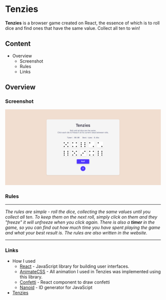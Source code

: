 Tenzies 
===========
__Tenzies__ is a browser game created on React, the essence of which is to roll dice and find ones that have the same value. Collect all ten to win!

Content
-----------
- Overview
	- Screenshot
	- Rules
	- Links

Overview
-----------
### Screenshot 
[![Tenzies](https://github.com/1KiritoS1/tenzies/blob/master/src/screenshots/tenzies.png "Tenzies")](https://1kiritos1.github.io/tenzies/) 

### Rules
____
*The rules are simple - roll the dice, collecting the same values until you collect all ten. 
To keep them on the next roll, simply click on them and they "freeze" it will unfreeze when you click again. 
There is also a __timer__ in the game, so you can find out how much time you have spent playing the game and
what your best result is. The rules are also written in the website.*
____

### Links 
- How I used
	- [React](https://reactjs.org/) - JavaScript library for building user interfaces.
	- [AnimateCSS](https://animate.style/) - All animation I used in Tenzies was implemented using this library. 
	- [Confetti](https://github.com/alampros/react-confetti) - React component to draw confetti
	- [Nanoid](https://github.com/ai/nanoid#react) - ID generator for JavaScipt
- [Tenzies](https://1kiritos1.github.io/tenzies/)
